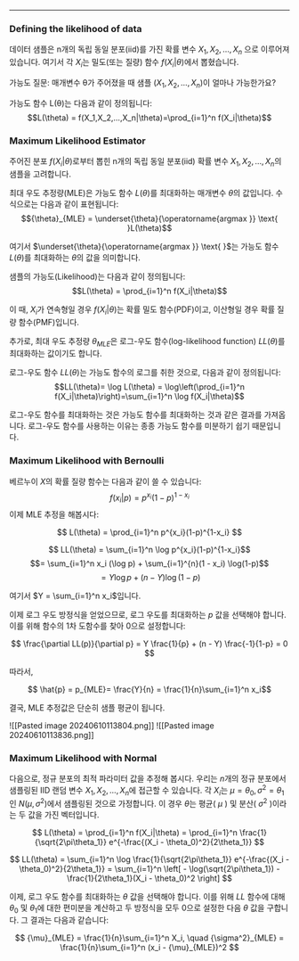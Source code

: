 
---
### Defining the likelihood of data

데이터 샘플은 n개의 독립 동일 분포(iid)를 가진 확률 변수 $X_1, X_2, \dots, X_n$ 으로 이루어져 있습니다. 여기서 각 $X_i$는 밀도(또는 질량) 함수 $f(X_i|θ)$에서 뽑혔습니다.

가능도 질문:
	매개변수 θ가 주어졌을 때 샘플 ($X_1, X_2, \dots, X_n$)이 얼마나 가능한가요?

가능도 함수 L(θ)는 다음과 같이 정의됩니다:
$$L(\theta) = f(X_1,X_2,...,X_n|\theta)=\prod_{i=1}^n f(X_i|\theta)$$
### Maximum Likelihood Estimator

주어진 분포 $f(X_i|\theta)$로부터 뽑힌 n개의 독립 동일 분포(iid) 확률 변수 $X_1, X_2, \dots, X_n$의 샘플을 고려합니다.

최대 우도 추정량(MLE)은 가능도 함수 $L(\theta)$를 최대화하는 매개변수 $\theta$의 값입니다. 수식으로는 다음과 같이 표현됩니다:
$${\theta}_{MLE} = \underset{\theta}{\operatorname{argmax }} \text{ }L(\theta)$$

여기서 $\underset{\theta}{\operatorname{argmax }} \text{ }$는 가능도 함수 $L(\theta)$를 최대화하는 $\theta$의 값을 의미합니다.

샘플의 가능도(Likelihood)는 다음과 같이 정의됩니다:
$$L(\theta) = \prod_{i=1}^n f(X_i|\theta)$$

이 때, $X_i$가 연속형일 경우 $f(X_i|\theta)$는 확률 밀도 함수(PDF)이고, 이산형일 경우 확률 질량 함수(PMF)입니다.

추가로, 최대 우도 추정량 $\theta_{MLE}$은 로그-우도 함수(log-likelihood function) $LL(\theta)$를 최대화하는 값이기도 합니다. 

로그-우도 함수 $LL(\theta)$는 가능도 함수의 로그를 취한 것으로, 다음과 같이 정의됩니다:
$$LL(\theta)= \log L(\theta) = \log\left(\prod_{i=1}^n f(X_i|\theta)\right)=\sum_{i=1}^n \log f(X_i|\theta)$$

로그-우도 함수를 최대화하는 것은 가능도 함수를 최대화하는 것과 같은 결과를 가져옵니다. 로그-우도 함수를 사용하는 이유는 종종 가능도 함수를 미분하기 쉽기 때문입니다.


### Maximum Likelihood with Bernoulli

베르누이 $X$의 확률 질량 함수는 다음과 같이 쓸 수 있습니다: $$f(x_i|p) = p^{x_i}(1-p)^{1-x_i}$$
이제 MLE 추정을 해봅시다:

$$
L(\theta) = \prod_{i=1}^n p^{x_i}(1-p)^{1-x_i}
$$

$$
LL(\theta) = \sum_{i=1}^n \log p^{x_i}(1-p)^{1-x_i}$$
$$= \sum_{i=1}^n x_i (\log p) + \sum_{i=1}^{n}(1 - x_i) \log(1-p)$$ 
$$= Y \log p + (n - Y) \log(1-p)
$$

여기서 $Y = \sum_{i=1}^n x_i$입니다.

이제 로그 우도 방정식을 얻었으므로, 로그 우도를 최대화하는 $p$ 값을 선택해야 합니다. 이를 위해 함수의 1차 도함수를 찾아 0으로 설정합니다:

$$
\frac{\partial LL(p)}{\partial p} = Y \frac{1}{p} + (n - Y) \frac{-1}{1-p} = 0
$$

따라서,

$$
\hat{p} = p_{MLE}= \frac{Y}{n} = \frac{1}{n}\sum_{i=1}^n x_i$$

결국, MLE 추정값은 단순히 샘플 평균이 됩니다.

![[Pasted image 20240610113804.png]]
![[Pasted image 20240610113836.png]]

### Maximum Likelihood with Normal

다음으로, 정규 분포의 최적 파라미터 값을 추정해 봅시다. 우리는 $n$개의 정규 분포에서 샘플링된 IID 랜덤 변수 $X_1, X_2, \dots, X_n$에 접근할 수 있습니다. 각 $X_i$는 $\mu = \theta_0, \sigma^2 = \theta_1$ 인 $N(\mu, \sigma^2)$에서 샘플링된 것으로 가정합니다. 이 경우 $\theta$는 평균( $\mu$ ) 및 분산( $\sigma^2$ )이라는 두 값을 가진 벡터입니다.

$$
L(\theta) = \prod_{i=1}^n f(X_i|\theta) = \prod_{i=1}^n \frac{1}{\sqrt{2\pi\theta_1}} e^{-\frac{(X_i - \theta_0)^2}{2\theta_1}}
$$

$$
LL(\theta) = \sum_{i=1}^n \log \frac{1}{\sqrt{2\pi\theta_1}} e^{-\frac{(X_i - \theta_0)^2}{2\theta_1}} = \sum_{i=1}^n \left[ - \log(\sqrt{2\pi\theta_1}) - \frac{1}{2\theta_1}(X_i - \theta_0)^2 \right]
$$

이제, 로그 우도 함수를 최대화하는 $\theta$ 값을 선택해야 합니다. 이를 위해 $LL$ 함수에 대해 $\theta_0$ 및 $\theta_1$에 대한 편미분을 계산하고 두 방정식을 모두 0으로 설정한 다음 $\theta$ 값을 구합니다. 그 결과는 다음과 같습니다:

$$
{\mu}_{MLE} = \frac{1}{n}\sum_{i=1}^n X_i, \quad {\sigma^2}_{MLE} = \frac{1}{n}\sum_{i=1}^n (x_i - {\mu}_{MLE})^2
$$
